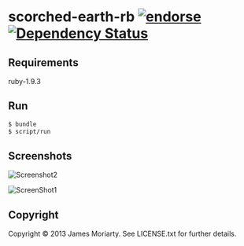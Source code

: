 # scorched-earth-rb [![endorse](https://api.coderwall.com/jamesmoriarty/endorsecount.png)](https://coderwall.com/jamesmoriarty) [![Dependency Status](https://gemnasium.com/jamesmoriarty/scorched-earth-rb.png)](https://gemnasium.com/jamesmoriarty/scorched-earth-rb)

Requirements
------------

ruby-1.9.3

Run
---

```bash
$ bundle
$ script/run
```

Screenshots
-----------

![Screenshot2](https://raw.github.com/jamesmoriarty/scorched-earth-rb/master/doc/screenshot-02.png)

![ScreenShot1](https://raw.github.com/jamesmoriarty/scorched-earth-rb/master/doc/screenshot-01.png)

## Copyright
Copyright © 2013 James Moriarty. See LICENSE.txt for further details.
